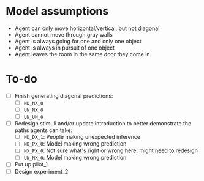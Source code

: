 # Model assumptions

- Agent can only move horizontal/vertical, but not diagonal
- Agent cannot move through gray walls
- Agent is always going for one and only one object
- Agent is always in pursuit of one object
- Agent leaves the room in the same door they come in

# To-do

- [ ] Finish generating diagonal predictions:
	- [ ] `ND_NX_0`
	- [ ] `UN_NX_0`
	- [ ] `UN_UN_0`
- [ ] Redesign stimuli and/or update introduction to better demonstrate the paths agents can take:
	- [ ] `ND_DX_1`: People making unexpected inference
	- [ ] `ND_PX_0`: Model making wrong prediction
	- [ ] `NX_PX_0`: Not sure what's right or wrong here, might need to redesign
	- [ ] `UN_NX_0`: Model making wrong prediction
- [ ] Put up pilot_1
- [ ] Design experiment_2